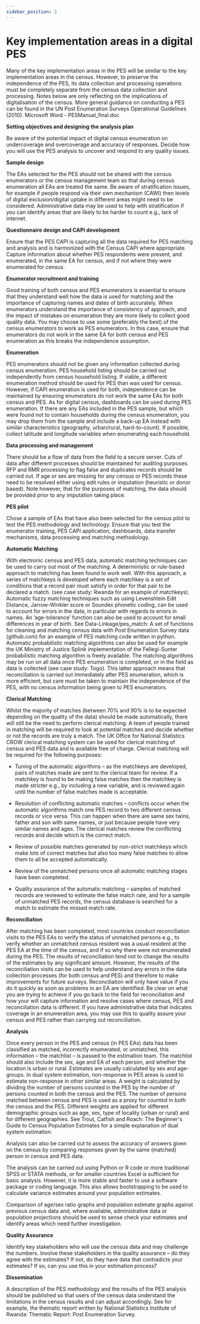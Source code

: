 ```yaml
---
sidebar_position: 2
---
```


# Key implementation areas in a digital PES

Many of the key implementation areas in the PES will be similar to the key implementation areas in the census. However, to preserve the independence of the PES, its data collection and processing operations must be completely separate from the census data collection and processing. Notes below are only reflecting on the implications of digitalisation of the census. More general guidance on conducting a PES can be found in the UN Post Enumeration Surveys Operational Guidelines (2010). Microsoft Word - PESManual_final.doc

**Setting objectives and designing the analysis plan**

Be aware of the potential impact of digital census enumeration on undercoverage and overcoverage and accuracy of responses. Decide how you will use the PES analysis to uncover and respond to any quality issues. 


**Sample design**

The EAs selected for the PES should not be shared with the census enumerators or the census management team so that during census enumeration all EAs are treated the same. Be aware of stratification issues, for example if people respond via their own mechanism (CAWI) then levels of digital exclusion/digital uptake in different areas might need to be considered. Administrative data may be used to help with stratification if you can identify areas that are likely to be harder to count e.g., lack of internet.


**Questionnaire design and CAPI development**

Ensure that the PES CAPI is capturing all the data required for PES matching and analysis and is harmonized with the Census CAPI where appropriate. Capture information about whether PES respondents were present, and enumerated, in the same EA for census, and if not where they were enumerated for census. 

**Enumerator recruitment and training**

Good training of both census and PES enumerators is essential to ensure that they understand well how the data is used for matching and the importance of capturing names and dates of birth accurately. When enumerators understand the importance of consistency of approach, and the impact of mistakes on enumeration they are more likely to collect good quality data. You may choose to use some (preferably the best) of the census enumerators to work as PES enumerators. In this case, ensure that enumerators do not work in the same EA for both census and PES enumeration as this breaks the independence assumption.  

**Enumeration**

PES enumerators should not be given any information collected during census enumeration. PES household listing should be carried out independently from census household listing. If viable, a different enumeration method should be used for PES than was used for census. However, if CAPI enumeration is used for both, independence can be maintained by ensuring enumerators do not work the same EAs for both census and PES. As for digital census, dashboards can be used during PES enumeration. If there are any EAs included in the PES sample, but which were found not to contain households during the census enumeration, you may drop them from the sample and include a back-up EA instead with similar characteristics (geography, urban/rural, hard-to-count). If possible, collect latitude and longitude variables when enumerating each household.

**Data processing and management**

There should be a flow of data from the field to a secure server. Cuts of data after different processes should be maintained for auditing purposes. RFP and RMR processing to flag false and duplicates records should be carried out. If age or sex are missing for any census or PES records these need to be resolved either using edit rules or imputation (heuristic or donor based). Note however, that for the purposes of matching, the data should be provided prior to any imputation taking place.



**PES pilot**

Chose a sample of EAs that have also been selected for the census pilot to test the PES methodology and technology. Ensure that you test the enumerator training, PES CAPI application, dashboards, data transfer mechanisms, data processing and matching methodology. 


**Automatic Matching**

With electronic census and PES data, automatic matching techniques can be used to carry out most of the matching. A deterministic or rule-based approach to matching has been found to work well. With this approach, a series of matchkeys is developed where each matchkey is a set of conditions that a record pair must satisfy in order for that pair to be declared a match. (see case study: Rwanda for an example of matchkeys). Automatic fuzzy matching techniques such as using Levenshtein Edit Distance, Jarrow-Winkler score or Soundex phonetic coding, can be used to account for errors in the data, in particular with regards to errors in names. An ’age-tolerance’ function can also be used to account for small differences in year of birth. See Data-Linkage/pes_match: A set of functions for cleaning and matching census data with Post Enumeration Survey data (github.com) for an example of PES matching code written in python. Automatic probabilistic matching algorithms can also be used for example the UK Ministry of Justice Splink implementation of the Fellegi-Sunter probabilistic matching algorithm is freely available. The matching algorithms may be run on all data once PES enumeration is completed, or in the field as data is collected (see case study: Togo). This latter approach means that reconciliation is carried out immediately after PES enumeration, which is more efficient, but care must be taken to maintain the independence of the PES, with no census information being given to PES enumerators.

**Clerical Matching**

Whilst the majority of matches (between 70% and 90% is to be expected depending on the quality of the data) should be made automatically, there will still be the need to perform clerical matching. A team of people trained in matching will be required to look at potential matches and decide whether or not the records are truly a match. The UK Office for National Statistics CROW clerical matching system can be used for clerical matching of census and PES data and is available free of charge. Clerical matching will be required for the following purposes:

- Tuning of the automatic algorithms – as the matchkeys are developed, pairs of matches made are sent to the clerical team for review. If a matchkey is found to be making false matches then the matchkey is made stricter e.g., by including a new variable, and is reviewed again until the number of false matches made is acceptable.

- Resolution of conflicting automatic matches – conflicts occur when the automatic algorithms match one PES record to two different census records or vice versa. This can happen when there are same sex twins, father and son with same names, or just because people have very similar names and ages. The clerical matches review the conflicting records and decide which is the correct match.

- Review of possible matches generated by non-strict matchkeys which make lots of correct matches but also too many false matches to allow them to all be accepted automatically.

- Review of the unmatched persons once all automatic matching stages have been completed.

- Quality assurance of the automatic matching – samples of matched records are reviewed to estimate the false match rate, and for a sample of unmatched PES records, the census database is searched for a match to estimate the missed match rate.


**Reconciliation**

After matching has been completed, most countries conduct reconciliation visits to the PES EAs to verify the status of unmatched persons e.g., to verify whether an unmatched census resident was a usual resident at the PES EA at the time of the census, and if so why there were not enumerated during the PES. The results of reconciliation tend not to change the results of the estimates by any significant amount. However, the results of the reconciliation visits can be used to help understand any errors in the data collection processes (for both census and PES) and therefore to make improvements for future surveys. Reconciliation will only have value if you do it quickly as soon as problems in an EA are identified. Be clear on what you are trying to achieve if you go back to the field for reconciliation and how your will capture information and resolve cases where census, PES and reconciliation data is different. If you have administrative data that indicates coverage in an enumeration area, you may use this to quality assure your census and PES rather than carrying out reconciliation.

**Analysis**

Once every person in the PES and census (in PES EAs) data has been classified as matched, incorrectly enumerated, or unmatched, this information – the matchlist – is passed to the estimation team. The matchlist should also include the sex, age and EA of each person, and whether the location is urban or rural. Estimates are usually calculated by sex and age-groups. In dual system estimation, non-response in PES areas is used to estimate non-response in other similar areas. A weight is calculated by dividing the number of persons counted in the PES by the number of persons counted in both the census and the PES. The number of persons matched between census and PES is used as a proxy for counted in both the census and the PES. Different weights are applied for different demographic groups such as age, sex, type of locality (urban or rural) and for different geographies. See Trout, Catfish and Roach: The Beginner's Guide to Census Population Estimates for a simple explanation of dual system estimation.

Analysis can also be carried out to assess the accuracy of answers given on the census by comparing responses given by the same (matched) person in census and PES data.

The analysis can be carried out using Python or R code or more traditional SPSS or STATA methods, or for smaller countries Excel is sufficient for basic analysis. However, it is more stable and faster to use a software package or coding language.  This also allows bootstrapping to be used to calculate variance estimates around your population estimates.

Comparison of age/sex ratio graphs and population estimate graphs against previous census data and, where available, administrative data or population projections should be used to sense check your estimates and identify areas which need further investigation.


**Quality Assurance**

Identify key stakeholders who will use the census data and may challenge the numbers. Involve these stakeholders in the quality assurance – do they agree with the estimates? If not, do they have data that contradicts your estimates? If so, can you use this in your estimation process?

**Dissemination**

A description of the PES methodology and the results of the PES analysis should be published so that users of the census data understand the limitations in the census results and can adjust accordingly. See for example, the thematic report written by National Statistics Institute of Rwanda: Thematic Report: Post Enumeration Survey.
